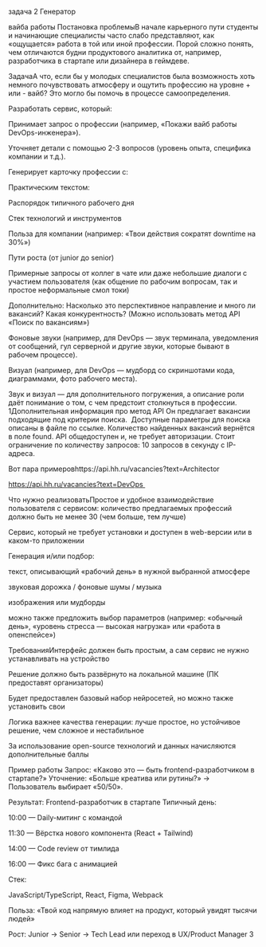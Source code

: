 задача 2
Генератор

вайба работы
Постановка 
проблемыВ начале карьерного пути студенты и начинающие специалисты часто
слабо представляют, как «ощущается» работа в той или иной профессии.
Порой сложно понять, чем отличаются будни продуктового аналитика 
от, например, разработчика в стартапе или дизайнера в геймдеве. 


ЗадачаА что, если бы у молодых специалистов была возможность хоть немного
почувствовать атмосферу и ощутить профессию на уровне + или - вайб?
Это могло бы помочь в процессе самоопределения.


Разработать сервис, который:


Принимает запрос о профессии 
(например, «Покажи вайб работы DevOps-инженера»).


Уточняет детали с помощью 2-3 вопросов 
(уровень опыта, специфика компании и т.д.).


Генерирует карточку профессии с:

Практическим текстом:

Распорядок типичного рабочего дня

Стек технологий и инструментов

Польза для компании (например: «Твои действия сократят
downtime на 30%»)

Пути роста (от junior до senior)

Примерные запросы от коллег в чате или даже небольшие
диалоги с участием пользователя (как общение по рабочим
вопросам, так и простое неформальные смол токи)

Дополнительно: Насколько это перспективное направление 
и много ли вакансий? Какая конкурентность? 
(Можно использовать метод API «Поиск по вакансиям»)

Фоновые звуки (например, для DevOps — звук терминала, 
уведомления от сообщений, гул серверной и другие звуки, которые
бывают в рабочем процессе).

Визуал (например, для DevOps — мудборд со скриншотами кода,
диаграммами, фото рабочего места).

Звук и визуал — для дополнительного погружения, а описание роли 
даёт понимание о том, с чем предстоит столкнуться в профессии.
1Дополнительная
информация
про метод API
Он предлагает вакансии подходящие под критерии поиска. 
Доступные параметры для поиска описаны в файле по ссылке.
Количество найденных вакансий вернётся в поле found.
API общедоступен и, не требует авторизации. Стоит ограничение 
по количеству запросов: 10 запросов в секунду с IP-адреса. 


Вот пара
примеровhttps://api.hh.ru/vacancies?text=Architector

https://api.hh.ru/vacancies?text=DevOps 


Что нужно
реализоватьПростое и удобное взаимодействие пользователя с сервисом:
количество предлагаемых профессий должно быть не менее 30 
(чем больше, тем лучше)

Сервис, который не требует установки и доступен в web-версии 
или в каком-то приложении 

Генерация и/или подбор:

текст, описывающий «рабочий день» в нужной выбранной атмосфере

звуковая дорожка / фоновые шумы / музыка

изображения или мудборды

можно также предложить выбор параметров 
(например: «обычный день», «уровень стресса — высокая нагрузка»
или «работа в опенспейсе»)

ТребованияИнтерфейс должен быть простым, а сам сервис не нужно 
устанавливать на устройство

Решение должно быть развёрнуто на локальной машине 
(ПК предоставят организаторы)

Будет предоставлен базовый набор нейросетей, но можно 
также установить свои

Логика важнее качества генерации: лучше простое, 
но устойчивое решение, чем сложное и нестабильное

За использование open-source технологий и данных начисляются
дополнительные баллы

Пример
работы
Запрос: «Каково это — быть frontend-разработчиком в стартапе?»
Уточнение: «Больше креатива или рутины?» → 
Пользователь выбирает «50/50».

Результат:
Frontend-разработчик в стартапе
Типичный день:

10:00 — Daily-митинг с командой

11:30 — Вёрстка нового компонента (React + Tailwind)

14:00 — Code review от тимлида

16:00 — Фикс бага с анимацией

Стек:

JavaScript/TypeScript, React, Figma, Webpack

Польза:
«Твой код напрямую влияет на продукт, который увидят тысячи людей»

Рост:
Junior → Senior → Tech Lead или переход в UX/Product Manager
3
